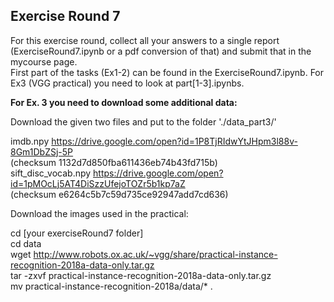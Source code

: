 ## Exercise Round 7

For this exercise round, collect all your answers to a single report (ExerciseRound7.ipynb or a pdf conversion of that) and submit that in the mycourse page.<br>
First part of the tasks (Ex1-2) can be found in the ExerciseRound7.ipynb. For Ex3 (VGG practical) you need to look at part[1-3].ipynbs.



<b>For Ex. 3 you need to download some additional data:</b>

Download the given two files and put to the folder './data_part3/' <br>

imdb.npy https://drive.google.com/open?id=1P8TjRIdwYtJHpm3l88v-8Gm1DbZSj-5P <br>(checksum 1132d7d850fba611436eb74b43fd715b) <br> 
sift_disc_vocab.npy https://drive.google.com/open?id=1pMOcLj5AT4DiSzzUfejoTOZr5b1kp7aZ <br> (checksum e6264c5b7c59d735ce92947add7cd636)<br>


Download the images used in the practical:

cd [your exerciseRound7 folder] <br>
cd data <br>
wget http://www.robots.ox.ac.uk/~vgg/share/practical-instance-recognition-2018a-data-only.tar.gz <br>
tar -zxvf practical-instance-recognition-2018a-data-only.tar.gz <br>
mv practical-instance-recognition-2018a/data/* .

